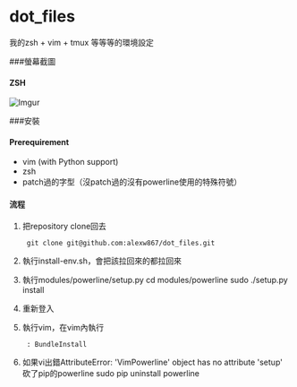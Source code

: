dot_files
=========

我的zsh + vim + tmux 等等等的環境設定

###螢幕截圖

#### ZSH
![Imgur](http://i.imgur.com/0heyRVl.png)

###安裝
#### Prerequirement
* vim (with Python support)
* zsh
* patch過的字型（沒patch過的沒有powerline使用的特殊符號）

#### 流程
1. 把repository clone回去

		git clone git@github.com:alexw867/dot_files.git
		
2. 執行install-env.sh，會把該拉回來的都拉回來

3. 執行modules/powerline/setup.py
        cd modules/powerline
		sudo ./setup.py install
		
4. 重新登入

5. 執行vim，在vim內執行

		: BundleInstall
6. 如果vi出錯AttributeError: 'VimPowerline' object has no attribute 'setup'
        砍了pip的powerline
        sudo pip uninstall powerline
